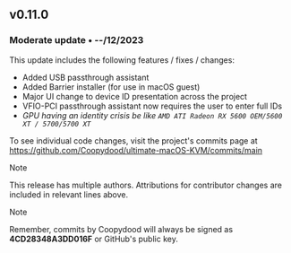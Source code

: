 ## v0.11.0

### Moderate update • --/12/2023

This update includes the following features / fixes / changes:

- Added USB passthrough assistant
- Added Barrier installer (for use in macOS guest)
- Major UI change to device ID presentation across the project
- VFIO-PCI passthrough assistant now requires the user to enter full IDs
- *GPU having an identity crisis be like `AMD ATI Radeon RX 5600 OEM/5600 XT / 5700/5700 XT`*

To see individual code changes, visit the project's commits page at <https://github.com/Coopydood/ultimate-macOS-KVM/commits/main>

> [!NOTE]
> This release has multiple authors. Attributions for contributor changes are included in relevant lines above.

> [!NOTE]
> Remember, commits by Coopydood will always be signed as **4CD28348A3DD016F** or GitHub's public key.